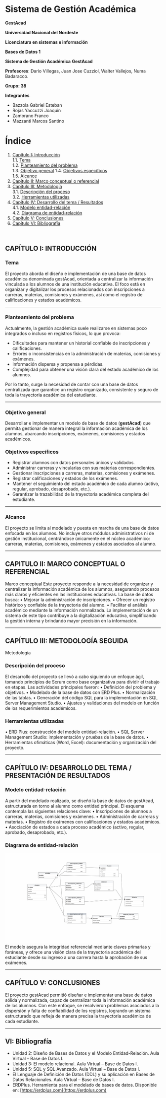 # **Sistema de Gestión Académica**
**GestAcad**

**Universidad Nacional del Nordeste**

**Licenciatura en sistemas e información**

**Bases de Datos 1**

**Sistema de Gestión Académica**
**GestAcad**

**Profesores**: Darío Villegas, Juan Jose Cuzziol, Walter Vallejos, Numa Badaracco.

**Grupo: 38**

**Integrantes**
- Bazzola Gabriel Esteban
- Rojas Yaccuzzi Joaquin
- Zambrano Franco
- Mazzanti Marcos Santino

# Índice

1. [Capítulo I: Introducción](#capítulo-i-introducción)  
   1.1. [Tema](#tema)  
   1.2. [Planteamiento del problema](#planteamiento-del-problema)  
   1.3. [Objetivo general](#objetivo-general)
   1.4. [Objetivos específicos](#objetivos-específicos)  
   1.5. [Alcance](#alcance)  
3. [Capítulo II: Marco conceptual o referencial](#capítulo-ii-marco-conceptual-o-referencial)  
4. [Capítulo III: Metodología](#capítulo-iii-metodología)  
   3.1. [Descripción del proceso](#descripción-del-proceso)  
   3.2. [Herramientas utilizadas](#herramientas-utilizadas)  
5. [Capítulo IV: Desarrollo del tema / Resultados](#capítulo-iv-desarrollo-del-tema--resultados)  
   4.1. [Modelo entidad-relación](#modelo-entidad-relación)  
   4.2. [Diagrama de entidad-relación](#diagrama-de-entidad-relación)  
6. [Capítulo V: Conclusiones](#capítulo-v-conclusiones)  
7. [Capítulo VI: Bibliografía](#capítulo-vi-bibliografía)  

 

## CAPÍTULO I: INTRODUCCIÓN
### Tema
El proyecto aborda el diseño e implementación de una base de datos académica denominada gestAcad, orientada a centralizar la información vinculada a los alumnos de una institución educativa.
El foco está en organizar y digitalizar los procesos relacionados con inscripciones a carreras, materias, comisiones y exámenes, así como el registro de calificaciones y estados académicos.
________________________________________
### Planteamiento del problema  

Actualmente, la gestión académica suele realizarse en sistemas poco integrados o incluso en registros físicos, lo que provoca:  

- Dificultades para mantener un historial confiable de inscripciones y calificaciones.  
- Errores o inconsistencias en la administración de materias, comisiones y exámenes.  
- Información dispersa y propensa a pérdidas.  
- Complejidad para obtener una visión clara del estado académico de los alumnos.  

Por lo tanto, surge la necesidad de contar con una base de datos centralizada que garantice un registro organizado, consistente y seguro de toda la trayectoria académica del estudiante.  

________________________________________
### Objetivo general  

Desarrollar e implementar un modelo de base de datos (**gestAcad**) que permita gestionar de manera integral la información académica de los alumnos, abarcando inscripciones, exámenes, comisiones y estados académicos.  

### Objetivos específicos  

- Registrar alumnos con datos personales únicos y validados.  
- Administrar carreras y vincularlas con sus materias correspondientes.  
- Gestionar inscripciones a carreras, materias, comisiones y exámenes.  
- Registrar calificaciones y estados de los exámenes.  
- Mantener el seguimiento del estado académico de cada alumno (activo, regular, aprobado, desaprobado, etc.).  
- Garantizar la trazabilidad de la trayectoria académica completa del estudiante.  

________________________________________
### Alcance
El proyecto se limita al modelado y puesta en marcha de una base de datos enfocada en los alumnos.
No incluye otros módulos administrativos ni de gestión institucional, centrándose únicamente en el núcleo académico: carreras, materias, comisiones, exámenes y estados asociados al alumno.
________________________________________
## CAPITULO II: MARCO CONCEPTUAL O REFERENCIAL
Marco conceptual
Este proyecto responde a la necesidad de organizar y centralizar la información académica de los alumnos, asegurando procesos más claros y eficientes en las instituciones educativas.
La base de datos busca:
•	Mejorar la administración de inscripciones.
•	Ofrecer un registro histórico y confiable de la trayectoria del alumno.
•	Facilitar el análisis académico mediante la información normalizada.
La implementación de un sistema de este tipo contribuye a la digitalización educativa, simplificando la gestión interna y brindando mayor precisión en la información.
________________________________________
## CAPÍTULO III: METODOLOGÍA SEGUIDA
Metodología
### Descripción del proceso
El desarrollo del proyecto se llevó a cabo siguiendo un enfoque ágil, tomando principios de Scrum como base organizativa para dividir el trabajo en etapas.
Las actividades principales fueron:
•	Definición del problema y objetivos.
•	Modelado de la base de datos con ERD Plus.
•	Normalización de las tablas.
•	Generación del código SQL para la implementación en SQL Server Management Studio.
•	Ajustes y validaciones del modelo en función de los requerimientos académicos.
### Herramientas utilizadas
•	ERD Plus: construcción del modelo entidad-relación.
•	SQL Server Management Studio: implementación y pruebas de la base de datos.
•	Herramientas ofimáticas (Word, Excel): documentación y organización del proyecto.
________________________________________
## CAPÍTULO IV: DESARROLLO DEL TEMA / PRESENTACIÓN DE RESULTADOS
### Modelo entidad-relación
A partir del modelado realizado, se diseñó la base de datos de gestAcad, estructurada en torno al alumno como entidad principal.
El esquema contempla las siguientes relaciones clave:
•	Inscripciones de alumnos a carreras, materias, comisiones y exámenes.
•	Administración de carreras y materias.
•	Registro de exámenes con calificaciones y estados académicos.
•	Asociación de estados a cada proceso académico (activo, regular, aprobado, desaprobado, etc.).
### Diagrama de entidad-relación
![Diagrama DER](Doc/DERGestAcad.png)
El modelo asegura la integridad referencial mediante claves primarias y foráneas, y ofrece una visión clara de
la trayectoria académica del estudiante desde su ingreso a una carrera hasta la aprobación de sus exámenes.
________________________________________
## CAPÍTULO V: CONCLUSIONES 
El proyecto gestAcad permitió diseñar e implementar una base de datos sólida y normalizada, capaz de centralizar toda la información académica de los alumnos.
Con este enfoque, se resolvieron problemas asociados a la dispersión y falta de confiabilidad de los registros, logrando un sistema estructurado que refleja de manera precisa la trayectoria académica de cada estudiante.

________________________________________
## VI: Bibliografía

- Unidad 2: Diseño de Bases de Datos y el Modelo Entidad-Relación. Aula Virtual – Base de Datos I.  
- Unidad 3: El modelo relacional. Aula Virtual – Base de Datos I.  
- Unidad 5: SQL y SQL Avanzado. Aula Virtual – Base de Datos I.  
- El Lenguaje de Definición de Datos (DDL) y su aplicación en Bases de Datos Relacionales. Aula Virtual – Base de Datos I.  
- ERDPlus. Herramienta para el modelado de bases de datos. Disponible en: [https://erdplus.com](https://erdplus.com)  
